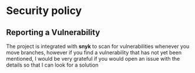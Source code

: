 # Security policy

## Reporting a Vulnerability

The project is integrated with **snyk** to scan for vulnerabilities whenever you move branches,
however if you find a vulnerability that has not yet been mentioned, I would be very grateful if you would open an issue with the details so that
I can look for a solution
